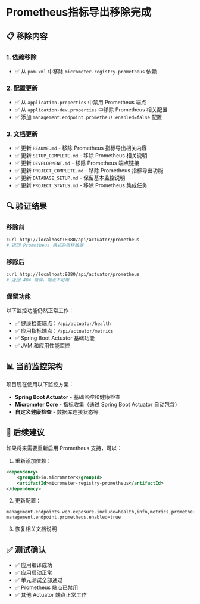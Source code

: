 # Prometheus指标导出移除完成

## 📋 移除内容

### 1. 依赖移除
- ✅ 从 `pom.xml` 中移除 `micrometer-registry-prometheus` 依赖

### 2. 配置更新
- ✅ 从 `application.properties` 中禁用 Prometheus 端点
- ✅ 从 `application-dev.properties` 中移除 Prometheus 相关配置
- ✅ 添加 `management.endpoint.prometheus.enabled=false` 配置

### 3. 文档更新
- ✅ 更新 `README.md` - 移除 Prometheus 指标导出相关内容
- ✅ 更新 `SETUP_COMPLETE.md` - 移除 Prometheus 相关说明
- ✅ 更新 `DEVELOPMENT.md` - 移除 Prometheus 端点链接
- ✅ 更新 `PROJECT_COMPLETE.md` - 移除 Prometheus 指标导出功能
- ✅ 更新 `DATABASE_SETUP.md` - 保留基本监控说明
- ✅ 更新 `PROJECT_STATUS.md` - 移除 Prometheus 集成任务

## 🔍 验证结果

### 移除前
```bash
curl http://localhost:8080/api/actuator/prometheus
# 返回 Prometheus 格式的指标数据
```

### 移除后
```bash
curl http://localhost:8080/api/actuator/prometheus
# 返回 404 错误，端点不可用
```

### 保留功能
以下监控功能仍然正常工作：
- ✅ 健康检查端点：`/api/actuator/health`
- ✅ 应用指标端点：`/api/actuator/metrics`
- ✅ Spring Boot Actuator 基础功能
- ✅ JVM 和应用性能监控

## 📊 当前监控架构

项目现在使用以下监控方案：
- **Spring Boot Actuator** - 基础监控和健康检查
- **Micrometer Core** - 指标收集（通过 Spring Boot Actuator 自动包含）
- **自定义健康检查** - 数据库连接状态等

## 🚀 后续建议

如果将来需要重新启用 Prometheus 支持，可以：

1. 重新添加依赖：
```xml
<dependency>
    <groupId>io.micrometer</groupId>
    <artifactId>micrometer-registry-prometheus</artifactId>
</dependency>
```

2. 更新配置：
```properties
management.endpoints.web.exposure.include=health,info,metrics,prometheus
management.endpoint.prometheus.enabled=true
```

3. 恢复相关文档说明

## ✅ 测试确认

- ✅ 应用编译成功
- ✅ 应用启动正常
- ✅ 单元测试全部通过
- ✅ Prometheus 端点已禁用
- ✅ 其他 Actuator 端点正常工作